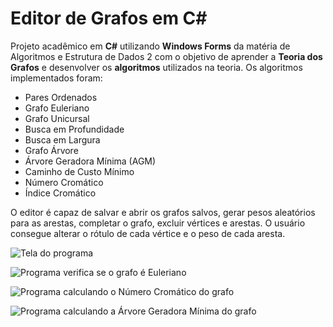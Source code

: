 # Editor de Grafos em C#

Projeto acadêmico em **C#** utilizando **Windows Forms** da matéria de Algoritmos e Estrutura de Dados 2 com o objetivo de aprender a **Teoria dos Grafos** e desenvolver  os **algoritmos** utilizados na teoria.
Os algoritmos implementados foram:

- Pares Ordenados
- Grafo Euleriano
- Grafo Unicursal
- Busca em Profundidade
- Busca em Largura
- Grafo Árvore
- Árvore Geradora Mínima (AGM)
- Caminho de Custo Mínimo
- Número Cromático
- Índice Cromático

O editor é capaz de salvar e abrir os grafos salvos, gerar pesos aleatórios para as arestas, completar o grafo, excluir vértices e arestas. O usuário consegue alterar o rótulo de cada vértice e o peso de cada aresta.

![Tela do programa](https://i.imgur.com/oQusWsJ.png)

![Programa verifica se o grafo é Euleriano](https://i.imgur.com/uQOX94L.png)

![Programa calculando o Número Cromático do grafo](https://i.imgur.com/bj8ktTu.png)

![Programa calculando a Árvore Geradora Mínima do grafo](https://i.imgur.com/sSeITyU.png)
